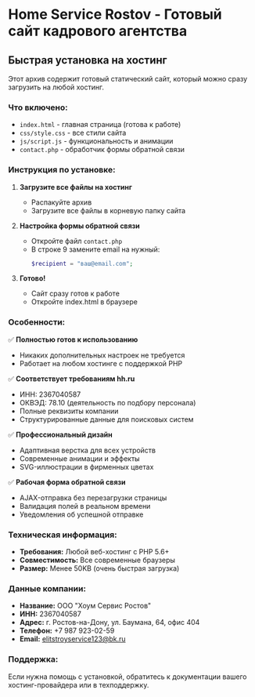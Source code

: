 # Home Service Rostov - Готовый сайт кадрового агентства

## Быстрая установка на хостинг

Этот архив содержит готовый статический сайт, который можно сразу загрузить на любой хостинг.

### Что включено:
- `index.html` - главная страница (готова к работе)
- `css/style.css` - все стили сайта
- `js/script.js` - функциональность и анимации
- `contact.php` - обработчик формы обратной связи

### Инструкция по установке:

1. **Загрузите все файлы на хостинг**
   - Распакуйте архив
   - Загрузите все файлы в корневую папку сайта

2. **Настройка формы обратной связи**
   - Откройте файл `contact.php`
   - В строке 9 замените email на нужный:
     ```php
     $recipient = "ваш@email.com";
     ```

3. **Готово!**
   - Сайт сразу готов к работе
   - Откройте index.html в браузере

### Особенности:

✅ **Полностью готов к использованию**
- Никаких дополнительных настроек не требуется
- Работает на любом хостинге с поддержкой PHP

✅ **Соответствует требованиям hh.ru**
- ИНН: 2367040587
- ОКВЭД: 78.10 (деятельность по подбору персонала)
- Полные реквизиты компании
- Структурированные данные для поисковых систем

✅ **Профессиональный дизайн**
- Адаптивная верстка для всех устройств
- Современные анимации и эффекты
- SVG-иллюстрации в фирменных цветах

✅ **Рабочая форма обратной связи**
- AJAX-отправка без перезагрузки страницы
- Валидация полей в реальном времени
- Уведомления об успешной отправке

### Техническая информация:

- **Требования:** Любой веб-хостинг с PHP 5.6+
- **Совместимость:** Все современные браузеры
- **Размер:** Менее 50KB (очень быстрая загрузка)

### Данные компании:

- **Название:** ООО "Хоум Сервис Ростов"
- **ИНН:** 2367040587
- **Адрес:** г. Ростов-на-Дону, ул. Баумана, 64, офис 404
- **Телефон:** +7 987 923-02-59
- **Email:** elitstroyservice123@bk.ru

### Поддержка:

Если нужна помощь с установкой, обратитесь к документации вашего хостинг-провайдера или в техподдержку.